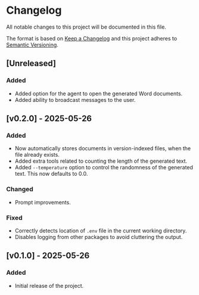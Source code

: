 # Changelog

All notable changes to this project will be documented in this file.

The format is based on [Keep a Changelog](http://keepachangelog.com/en/1.0.0/)
and this project adheres to [Semantic Versioning](http://semver.org/spec/v2.0.0.html).


## [Unreleased]
### Added
- Added option for the agent to open the generated Word documents.
- Added ability to broadcast messages to the user.


## [v0.2.0] - 2025-05-26
### Added
- Now automatically stores documents in version-indexed files, when the file already
  exists.
- Added extra tools related to counting the length of the generated text.
- Added `--temperature` option to control the randomness of the generated text. This now
  defaults to 0.0.

### Changed
- Prompt improvements.

### Fixed
- Correctly detects location of `.env` file in the current working directory.
- Disables logging from other packages to avoid cluttering the output.


## [v0.1.0] - 2025-05-26
### Added
- Initial release of the project.

